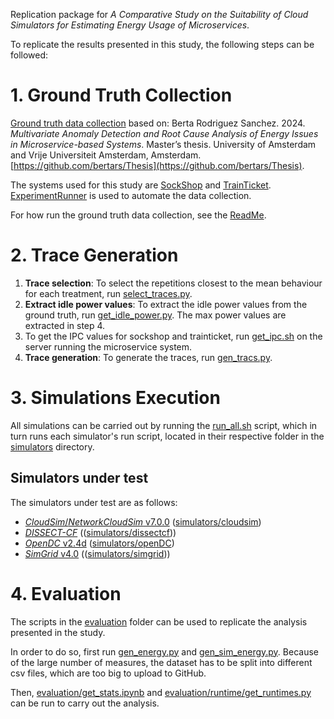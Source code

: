 Replication package for _A Comparative Study on the Suitability of Cloud Simulators for
Estimating Energy Usage of Microservices_.

To replicate the results presented in this study, the following steps can be followed:
# 1. Ground Truth Collection
[Ground truth data collection](ground-truth) based on: Berta Rodriguez Sanchez. 2024. _Multivariate Anomaly Detection and Root Cause Analysis of Energy Issues in Microservice-based Systems_. Master’s thesis. University of Amsterdam and Vrije Universiteit Amsterdam, Amsterdam. [https://github.com/bertars/Thesis](https://github.com/bertars/Thesis).

The systems used for this study are [SockShop](https://github.com/microservices-demo/microservices-demo) and [TrainTicket](https://github.com/FudanSELab/train-ticket). [ExperimentRunner](https://github.com/S2-group/experiment-runner) is used to automate the data collection.

For how run the ground truth data collection, see the [ReadMe](ground-truth/vuDevOps/data_collection/README.md).

# 2. Trace Generation
1. **Trace selection**: To select the repetitions closest to the mean behaviour for each treatment, run [select_traces.py](trace-generation/trace-selection/select_traces.py).
2. **Extract idle power values**: To extract the idle power values from the ground truth, run [get_idle_power.py](trace-generation/get_idle_power.py). The max power values are extracted in step 4.
3. To get the IPC values for sockshop and trainticket, run [get_ipc.sh](trace-generation/get_ipc.sh) on the server running the microservice system.
4. **Trace generation**: To generate the traces, run [gen_tracs.py](trace-generation/gen_traces.py).

# 3. Simulations Execution
All simulations can be carried out by running the [run_all.sh](run_all.sh) script, which in turn runs each simulator's run script, located in their respective folder in the [simulators](simulators/) directory.

## Simulators under test
The simulators under test are as follows:
- [_CloudSim_/_NetworkCloudSim_ v7.0.0](https://github.com/Cloudslab/cloudsim/releases/tag/7.0) ([simulators/cloudsim](simulators/cloudsim))
- [_DISSECT-CF_](https://github.com/kecskemeti/dissect-cf) (([simulators/dissectcf](simulators/dissectcf)))
- [_OpenDC_ v2.4d](https://github.com/atlarge-research/opendc/releases/tag/v2.4d) ([simulators/openDC](simulators/openDC))
- [_SimGrid_ v4.0](https://github.com/simgrid/simgrid/releases/tag/v4.0) (([simulators/simgrid](simulators/simgrid)))

# 4. Evaluation
The scripts in the [evaluation](evaluation) folder can be used to replicate the analysis presented in the study.

In order to do so, first run [gen_energy.py](evaluation/gen_energy.py) and [gen_sim_energy.py](evaluation/gen_sim_energy.py).
Because of the large number of measures, the dataset has to be split into different csv files, which are too big to upload to GitHub.

Then, [evaluation/get_stats.ipynb](evaluation/get_stats.ipynb) and [evaluation/runtime/get_runtimes.py](get_runtimes.py) can be run to carry out the analysis.
